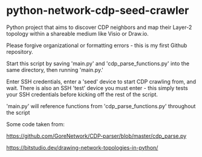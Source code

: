 # python-network-cdp-seed-crawler
Python project that aims to discover CDP neighbors and map their Layer-2 topology within a shareable medium like Visio or Draw.io. 

Please forgive organizational or formatting errors - this is my first Github repository. 

Start this script by saving 'main.py' and 'cdp_parse_functions.py' into the same directory, then running 'main.py.' 

Enter SSH credentials, enter a 'seed' device to start CDP crawling from, and wait. There is also an SSH 'test' device you must enter - this simply tests your SSH credentials before kicking off the rest of the script. 

'main.py' will reference functions from 'cdp_parse_functions.py' throughout the script

Some code taken from:

  https://github.com/GoreNetwork/CDP-parser/blob/master/cdp_parse.py
  
  https://bitstudio.dev/drawing-network-topologies-in-python/
